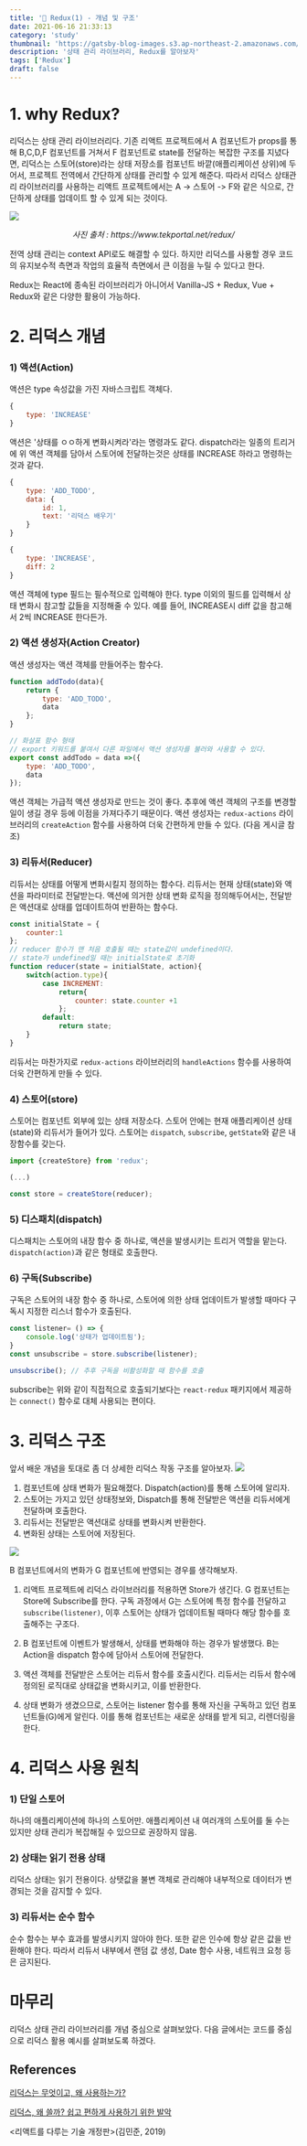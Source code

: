 ```yaml
---
title: '📝 Redux(1) - 개념 및 구조'
date: 2021-06-16 21:33:13
category: 'study'
thumbnail: 'https://gatsby-blog-images.s3.ap-northeast-2.amazonaws.com/thumb_redux.png'
description: '상태 관리 라이브러리, Redux를 알아보자'
tags: ['Redux']
draft: false
---
```


# 1. why Redux?
리덕스는 상태 관리 라이브러리다. 
기존 리액트 프로젝트에서 A 컴포넌트가 props를 통해 B,C,D,F 컴포넌트를 거쳐서 F 컴포넌트로 state를 전달하는 복잡한 구조를 지녔다면,
리덕스는 스토어(store)라는 상태 저장소를 컴포넌트 바깥(애플리케이션 상위)에 두어서, 프로젝트 전역에서 간단하게 상태를 관리할 수 있게 해준다.
따라서 리덕스 상태관리 라이브러리를 사용하는 리액트 프로젝트에서는 A -> 스토어 -> F와 같은 식으로, 간단하게 상태를 업데이트 할 수 있게 되는 것이다.

![](./images/redux/redux.png)
<p style="text-align:center; font-style:italic"> 
    사진 출처 : https://www.tekportal.net/redux/
</p>

전역 상태 관리는 context API로도 해결할 수 있다.
하지만 리덕스를 사용할 경우 코드의 유지보수적 측면과 작업의 효율적 측면에서 큰 이점을 누릴 수 있다고 한다. 

Redux는 React에 종속된 라이브러리가 아니어서 Vanilla-JS + Redux, Vue + Redux와 같은 다양한 활용이 가능하다.

# 2. 리덕스 개념
### 1) 액션(Action)
액션은 type 속성값을 가진 자바스크립트 객체다. 
```javascript
{
    type: 'INCREASE'
}
```

액션은 '상태를 ㅇㅇ하게 변화시켜라'라는 명령과도 같다. dispatch라는 일종의 트리거에 위 액션 객체를 담아서 스토어에 전달하는것은 상태를 INCREASE 하라고 명령하는 것과 같다.

```javascript
{
    type: 'ADD_TODO',
    data: {
        id: 1,
        text: '리덕스 배우기'
    }
}

{
    type: 'INCREASE',
    diff: 2
}
```
액션 객체에 type 필드는 필수적으로 입력해야 한다. type 이외의 필드를 입력해서 상태 변화시 참고할 값들을 지정해줄 수 있다. 예를 들어, INCREASE시 diff 값을 참고해서 2씩 INCREASE 한다든가.

### 2) 액션 생성자(Action Creator)
액션 생성자는 액션 객체를 만들어주는 함수다.
```javascript
function addTodo(data){
    return {
        type: 'ADD_TODO',
        data
    };
}

// 화살표 함수 형태
// export 키워드를 붙여서 다른 파일에서 액션 생성자를 불러와 사용할 수 있다.
export const addTodo = data =>({
    type: 'ADD_TODO',
    data
});
```

액션 객체는 가급적 액션 생성자로 만드는 것이 좋다. 추후에 액션 객체의 구조를 변경할 일이 생길 경우 등에 이점을 가져다주기 때문이다. 액션 생성자는 `redux-actions` 라이브러리의 `createAction` 함수를 사용하여 더욱 간편하게 만들 수 있다. (다음 게시글 참조)

### 3) 리듀서(Reducer)
리듀서는 상태를 어떻게 변화시킬지 정의하는 함수다. 리듀서는 현재 상태(state)와 액션을 파라미터로 전달받는다. 액션에 의거한 상태 변화 로직을 정의해두어서는, 전달받은 액션대로 상태를 업데이트하여 반환하는 함수다.

```javascript
const initialState = {
    counter:1
};
// reducer 함수가 맨 처음 호출될 때는 state값이 undefined이다.
// state가 undefined일 때는 initialState로 초기화
function reducer(state = initialState, action){
    switch(action.type){
        case INCREMENT:
            return{
                counter: state.counter +1
            };
        default:
            return state;
    }
}

```
리듀서는 마찬가지로 `redux-actions` 라이브러리의 `handleActions` 함수를 사용하여 더욱 간편하게 만들 수 있다. 

### 4) 스토어(store)
스토어는 컴포넌트 외부에 있는 상태 저장소다. 스토어 안에는 현재 애플리케이션 상태(state)와 리듀서가 들어가 있다. 스토어는 `dispatch`, `subscribe`, `getState`와 같은 내장함수를 갖는다. 

```javascript
import {createStore} from 'redux';

(...)

const store = createStore(reducer);
```

### 5) 디스패치(dispatch)
디스패치는 스토어의 내장 함수 중 하나로, 액션을 발생시키는 트리거 역할을 맡는다. `dispatch(action)`과 같은 형태로 호출한다.

### 6) 구독(Subscribe)
구독은 스토어의 내장 함수 중 하나로, 스토어에 의한 상태 업데이트가 발생할 때마다 구독시 지정한 리스너 함수가 호출된다.

```javascript
const listener= () => {
    console.log('상태가 업데이트됨');
}
const unsubscribe = store.subscribe(listener);

unsubscribe(); // 추후 구독을 비활성화할 때 함수를 호출
```

subscribe는 위와 같이 직접적으로 호출되기보다는 `react-redux` 패키지에서 제공하는 `connect()` 함수로 대체 사용되는 편이다. 

# 3. 리덕스 구조
앞서 배운 개념을 토대로 좀 더 상세한 리덕스 작동 구조를 알아보자.
![](./images/redux/redux2.png)

1. 컴포넌트에 상태 변화가 필요해졌다. Dispatch(action)를 통해 스토어에 알리자.
2. 스토어는 가지고 있던 상태정보와, Dispatch를 통해 전달받은 액션을 리듀서에게 전달하며 호출한다.
3. 리듀서는 전달받은 액션대로 상태를 변화시켜 반환한다.
4. 변화된 상태는 스토어에 저장된다.




![](./images/redux/redux4.png)

B 컴포넌트에서의 변화가 G 컴포넌트에 반영되는 경우를 생각해보자.

1. 리액트 프로젝트에 리덕스 라이브러리를 적용하면 Store가 생긴다.
G 컴포넌트는 Store에 Subscribe를 한다.
구독 과정에서 G는 스토어에 특정 함수를 전달하고 `subscribe(listener)`, 이후 스토어는 상태가 업데이트될 때마다 해당 함수를 호출해주는 구조다.

2. B 컴포넌트에 이벤트가 발생해서, 상태를 변화해야 하는 경우가 발생했다.
B는 Action을 dispatch 함수에 담아서 스토어에 전달한다.

3. 액션 객체를 전달받은 스토어는 리듀서 함수를 호출시킨다.
리듀서는 리듀서 함수에 정의된 로직대로 상태값을 변화시키고, 이를 반환한다.

4. 상태 변화가 생겼으므로, 스토어는 listener 함수를 통해 자신을 구독하고 있던 컴포넌트들(G)에게 알린다. 이를 통해 컴포넌트는 새로운 상태를 받게 되고, 리렌더링을 한다.


# 4. 리덕스 사용 원칙
### 1) 단일 스토어
하나의 애플리케이션에 하나의 스토어만. 애플리케이션 내 여러개의 스토어를 둘 수는 있지만 상태 관리가 복잡해질 수 있으므로 권장하지 않음. 

### 2) 상태는 읽기 전용 상태
리덕스 상태는 읽기 전용이다. 상탯값을 불변 객체로 관리해야 내부적으로 데이터가 변경되는 것을 감지할 수 있다.
### 3) 리듀서는 순수 함수
순수 함수는 부수 효과를 발생시키지 않아야 한다. 또한 같은 인수에 항상 같은 값을 반환해야 한다. 따라서 리듀서 내부에서 랜덤 값 생성, Date 함수 사용, 네트워크 요청 등은 금지된다.

# 마무리
리덕스 상태 관리 라이브러리를 개념 중심으로 살펴보았다.
다음 글에서는 코드를 중심으로 리덕스 활용 예시를 살펴보도록 하겠다.


## References 
[리덕스는 무엇이고, 왜 사용하는가?](https://velog.io/@youthfulhps/What-is-Redux-and-why-use-it)

[리덕스, 왜 쓸까? 쉽고 편하게 사용하기 위한 발악](https://velopert.com/3528)

<리액트를 다루는 기술 개정판>(김민준, 2019)



